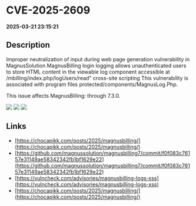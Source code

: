 # CVE-2025-2609

**2025-03-21 23:15:21**

## Description
Improper neutralization of input during web page generation vulnerability in MagnusSolution MagnusBilling login logging allows unauthenticated users to store HTML content in the viewable log component accessible at /mbilling/index.php/logUsers/read" cross-site scripting This vulnerability is associated with program files protected/components/MagnusLog.Php.

This issue affects MagnusBilling: through 7.3.0.

![](https://img.shields.io/static/v1?label=Score&message=8.2&color=red)
![](https://img.shields.io/static/v1?label=Severity&message=HIGH&color=red)
![](https://img.shields.io/static/v1?label=CWE&message=XSS&color=green)

## Links
- [https://chocapikk.com/posts/2025/magnusbilling/](https://chocapikk.com/posts/2025/magnusbilling/)
- [https://github.com/magnussolution/magnusbilling7/commit/f0f083c76157e31149ae58342342fb1bf1629e22](https://github.com/magnussolution/magnusbilling7/commit/f0f083c76157e31149ae58342342fb1bf1629e22)
- [https://vulncheck.com/advisories/magnusbilling-logs-xss](https://vulncheck.com/advisories/magnusbilling-logs-xss)
- [https://chocapikk.com/posts/2025/magnusbilling/](https://chocapikk.com/posts/2025/magnusbilling/)

